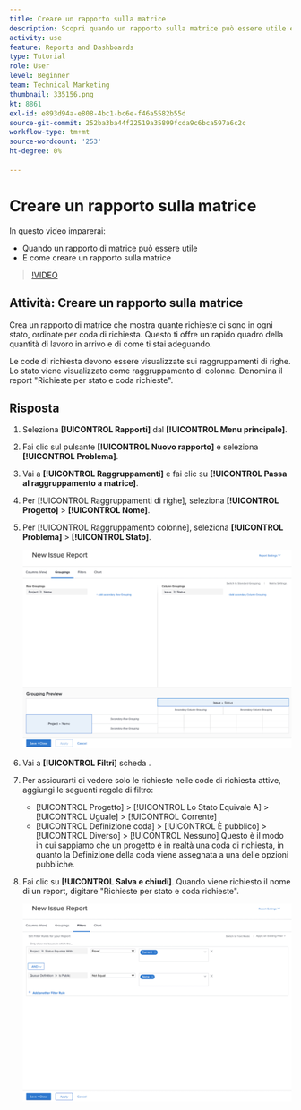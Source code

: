 ```yaml
---
title: Creare un rapporto sulla matrice
description: Scopri quando un rapporto sulla matrice può essere utile e come creare un rapporto sulla matrice in Workfront.
activity: use
feature: Reports and Dashboards
type: Tutorial
role: User
level: Beginner
team: Technical Marketing
thumbnail: 335156.png
kt: 8861
exl-id: e893d94a-e808-4bc1-bc6e-f46a5582b55d
source-git-commit: 252ba3ba44f22519a35899fcda9c6bca597a6c2c
workflow-type: tm+mt
source-wordcount: '253'
ht-degree: 0%

---
```


# Creare un rapporto sulla matrice

In questo video imparerai:

* Quando un rapporto di matrice può essere utile
* E come creare un rapporto sulla matrice

>[!VIDEO](https://video.tv.adobe.com/v/335156/?quality=12)

## Attività: Creare un rapporto sulla matrice

Crea un rapporto di matrice che mostra quante richieste ci sono in ogni stato, ordinate per coda di richiesta. Questo ti offre un rapido quadro della quantità di lavoro in arrivo e di come ti stai adeguando.

Le code di richiesta devono essere visualizzate sui raggruppamenti di righe. Lo stato viene visualizzato come raggruppamento di colonne. Denomina il report &quot;Richieste per stato e coda richieste&quot;.

## Risposta

1. Seleziona **[!UICONTROL Rapporti]** dal **[!UICONTROL Menu principale]**.
1. Fai clic sul pulsante **[!UICONTROL Nuovo rapporto]** e seleziona **[!UICONTROL Problema]**.
1. Vai a **[!UICONTROL Raggruppamenti]** e fai clic su **[!UICONTROL Passa al raggruppamento a matrice]**.
1. Per [!UICONTROL Raggruppamenti di righe], seleziona **[!UICONTROL Progetto]** > **[!UICONTROL Nome]**.
1. Per [!UICONTROL Raggruppamento colonne], seleziona **[!UICONTROL Problema]** > **[!UICONTROL Stato]**.

   ![Immagine della schermata per creare un nuovo raggruppamento di rapporti sui problemi](assets/matrix-report-groupings.png)

1. Vai a **[!UICONTROL Filtri]** scheda .
1. Per assicurarti di vedere solo le richieste nelle code di richiesta attive, aggiungi le seguenti regole di filtro:

   * [!UICONTROL Progetto] > [!UICONTROL Lo Stato Equivale A] > [!UICONTROL Uguale] > [!UICONTROL Corrente]
   * [!UICONTROL Definizione coda] > [!UICONTROL È pubblico] > [!UICONTROL Diverso] > [!UICONTROL Nessuno] Questo è il modo in cui sappiamo che un progetto è in realtà una coda di richiesta, in quanto la Definizione della coda viene assegnata a una delle opzioni pubbliche.

1. Fai clic su **[!UICONTROL Salva e chiudi]**. Quando viene richiesto il nome di un report, digitare &quot;Richieste per stato e coda richieste&quot;.

   ![Immagine della schermata per creare un nuovo filtro per la segnalazione dei problemi](assets/matrix-report-filters.png)
